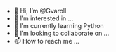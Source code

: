 - 👋 Hi, I’m @Gvaroll
- 👀 I’m interested in ...
- 🌱 I’m currently learning Python
- 💞️ I’m looking to collaborate on ...
- 📫 How to reach me ...

<!---
Gvaroll/Gvaroll is a ✨ special ✨ repository because its `README.md` (this file) appears on your GitHub profile.
You can click the Preview link to take a look at your changes.
--->
